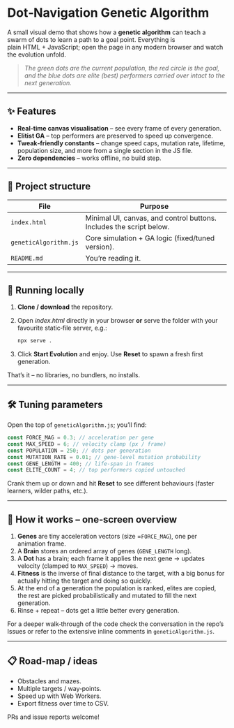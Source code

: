# Dot‑Navigation Genetic Algorithm

A small visual demo that shows how a **genetic algorithm** can teach a swarm of dots to learn a path to a goal point.
Everything is plain HTML + JavaScript; open the page in any modern browser and watch the evolution unfold.

> _The green dots are the current population, the red circle is the goal, and the blue dots are elite (best) performers carried over intact to the next generation._

---

## ✨ Features

- **Real‑time canvas visualisation** – see every frame of every generation.
- **Elitist GA** – top performers are preserved to speed up convergence.
- **Tweak‑friendly constants** – change speed caps, mutation rate, lifetime, population size, and more from a single section in the JS file.
- **Zero dependencies** – works offline, no build step.

---

## 📂 Project structure

| File                  | Purpose                                                             |
| --------------------- | ------------------------------------------------------------------- |
| `index.html`          | Minimal UI, canvas, and control buttons. Includes the script below. |
| `geneticAlgorithm.js` | Core simulation + GA logic (fixed/tuned version).                   |
| `README.md`           | You’re reading it.                                                  |

---

## 🚀 Running locally

1. **Clone / download** the repository.
2. Open _index.html_ directly in your browser **or** serve the folder with your favourite static‑file server, e.g.:

   ```bash
   npx serve .
   ```

3. Click **Start Evolution** and enjoy. Use **Reset** to spawn a fresh first generation.

That’s it – no libraries, no bundlers, no installs.

---

## 🛠️ Tuning parameters

Open the top of `geneticAlgorithm.js`; you’ll find:

```js
const FORCE_MAG = 0.3; // acceleration per gene
const MAX_SPEED = 6; // velocity clamp (px / frame)
const POPULATION = 250; // dots per generation
const MUTATION_RATE = 0.01; // gene‑level mutation probability
const GENE_LENGTH = 400; // life‑span in frames
const ELITE_COUNT = 4; // top performers copied untouched
```

Crank them up or down and hit **Reset** to see different behaviours (faster learners, wilder paths, etc.).

---

## 🧩 How it works – one‑screen overview

1. **Genes** are tiny acceleration vectors (size =`FORCE_MAG`), one per animation frame.
2. A **Brain** stores an ordered array of genes (`GENE_LENGTH` long).
3. A **Dot** has a brain; each frame it applies the next gene → updates velocity (clamped to `MAX_SPEED`) → moves.
4. **Fitness** is the inverse of final distance to the target, with a big bonus for actually hitting the target and doing so quickly.
5. At the end of a generation the population is ranked, elites are copied, the rest are picked probabilistically and mutated to fill the next generation.
6. Rinse + repeat – dots get a little better every generation.

For a deeper walk‑through of the code check the conversation in the repo’s Issues or refer to the extensive inline comments in `geneticAlgorithm.js`.

---

## 📋 Road‑map / ideas

- Obstacles and mazes.
- Multiple targets / way‑points.
- Speed up with Web Workers.
- Export fitness over time to CSV.

PRs and issue reports welcome!
